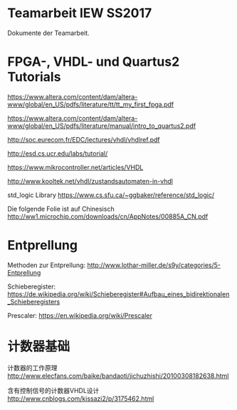 # Teamarbeit IEW SS2017
Dokumente der Teamarbeit.

# FPGA-, VHDL- und Quartus2 Tutorials
https://www.altera.com/content/dam/altera-www/global/en_US/pdfs/literature/tt/tt_my_first_fpga.pdf

https://www.altera.com/content/dam/altera-www/global/en_US/pdfs/literature/manual/intro_to_quartus2.pdf

http://soc.eurecom.fr/EDC/lectures/vhdl/vhdlref.pdf

http://esd.cs.ucr.edu/labs/tutorial/

https://www.mikrocontroller.net/articles/VHDL

http://www.kooltek.net/vhdl/zustandsautomaten-in-vhdl

std_logic Library
https://www.cs.sfu.ca/~ggbaker/reference/std_logic/

Die folgende Folie ist auf Chinesisch
http://ww1.microchip.com/downloads/cn/AppNotes/00885A_CN.pdf

# Entprellung
Methoden zur Entprellung:
http://www.lothar-miller.de/s9y/categories/5-Entprellung

Schieberegister:
https://de.wikipedia.org/wiki/Schieberegister#Aufbau_eines_bidirektionalen_Schieberegisters

Prescaler:
https://en.wikipedia.org/wiki/Prescaler

# 计数器基础

计数器的工作原理 http://www.elecfans.com/baike/bandaoti/jichuzhishi/20100308182638.html

含有控制信号的计数器VHDL设计 http://www.cnblogs.com/kissazi2/p/3175462.html